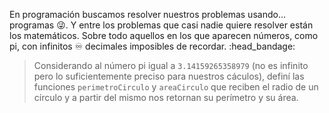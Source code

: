 En programación buscamos resolver nuestros problemas usando… programas :stuck_out_tongue_winking_eye:. Y entre los problemas que casi nadie quiere resolver están los matemáticos. Sobre todo aquellos en los que aparecen números, como pi, con infinitos ♾️ decimales imposibles de recordar.  :head_bandage:

> Considerando al número pi igual a `3.14159265358979` (no es infinito pero lo suficientemente preciso para nuestros cáculos),
> definí las funciones `perimetroCirculo` y `areaCirculo` que reciben el radio de un círculo y a partir del mismo nos retornan su perímetro y su área.
